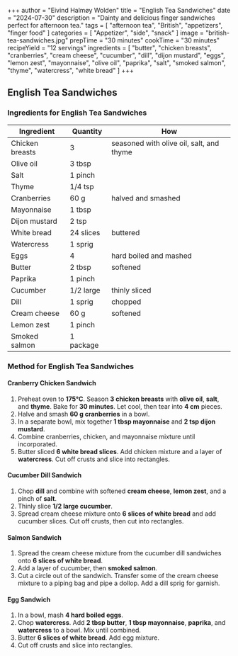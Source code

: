 +++
author = "Eivind Halmøy Wolden"
title = "English Tea Sandwiches"
date = "2024-07-30"
description = "Dainty and delicious finger sandwiches perfect for afternoon tea."
tags = [
    "afternoon tea", "British", "appetizers", "finger food"
]
categories = [
    "Appetizer", "side", "snack"
]
image = "british-tea-sandwiches.jpg"
prepTime = "30 minutes"
cookTime = "30 minutes"
recipeYield = "12 servings"
ingredients = [
    "butter", "chicken breasts", "cranberries", "cream cheese", "cucumber", 
    "dill", "dijon mustard", "eggs", "lemon zest", "mayonnaise", 
    "olive oil", "paprika", "salt", "smoked salmon", 
    "thyme", "watercress", "white bread"
]
+++

## English Tea Sandwiches

### Ingredients for English Tea Sandwiches
Ingredient | Quantity | How
---|---|---
Chicken breasts | 3 | seasoned with olive oil, salt, and thyme
Olive oil | 3 tbsp | 
Salt | 1 pinch | 
Thyme | 1/4 tsp | 
Cranberries | 60 g | halved and smashed
Mayonnaise | 1 tbsp | 
Dijon mustard | 2 tsp | 
White bread | 24 slices | buttered
Watercress | 1 sprig | 
Eggs | 4 | hard boiled and mashed
Butter | 2 tbsp | softened
Paprika | 1 pinch | 
Cucumber | 1/2 large | thinly sliced
Dill | 1 sprig | chopped
Cream cheese | 60 g | softened
Lemon zest | 1 pinch | 
Smoked salmon | 1 package | 

### Method for English Tea Sandwiches

#### Cranberry Chicken Sandwich
1. Preheat oven to **175°C**. Season **3 chicken breasts** with **olive oil**, **salt**, and **thyme**. Bake for **30 minutes**. Let cool, then tear into **4 cm** pieces.
2. Halve and smash **60 g cranberries** in a bowl.
3. In a separate bowl, mix together **1 tbsp mayonnaise** and **2 tsp dijon mustard**.
4. Combine cranberries, chicken, and mayonnaise mixture until incorporated.
5. Butter sliced **6 white bread slices**. Add chicken mixture and a layer of **watercress**. Cut off crusts and slice into rectangles.

#### Cucumber Dill Sandwich
1. Chop **dill** and combine with softened **cream cheese**, **lemon zest**, and a pinch of **salt**.
2. Thinly slice **1/2 large cucumber**.
3. Spread cream cheese mixture onto **6 slices of white bread** and add cucumber slices. Cut off crusts, then cut into rectangles.

#### Salmon Sandwich
1. Spread the cream cheese mixture from the cucumber dill sandwiches onto **6 slices of white bread**.
2. Add a layer of cucumber, then **smoked salmon**.
3. Cut a circle out of the sandwich. Transfer some of the cream cheese mixture to a piping bag and pipe a dollop. Add a dill sprig for garnish.

#### Egg Sandwich
1. In a bowl, mash **4 hard boiled eggs**.
2. Chop **watercress**. Add **2 tbsp butter**, **1 tbsp mayonnaise**, **paprika**, and **watercress** to a bowl. Mix until combined.
3. Butter **6 slices of white bread**. Add egg mixture.
4. Cut off crusts and slice into rectangles.
